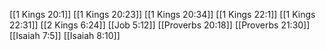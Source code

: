 [[1 Kings 20:1]]
[[1 Kings 20:23]]
[[1 Kings 20:34]]
[[1 Kings 22:1]]
[[1 Kings 22:31]]
[[2 Kings 6:24]]
[[Job 5:12]]
[[Proverbs 20:18]]
[[Proverbs 21:30]]
[[Isaiah 7:5]]
[[Isaiah 8:10]]
